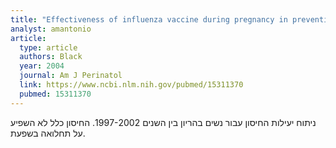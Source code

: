 ```yaml
---
title: "Effectiveness of influenza vaccine during pregnancy in preventing hospitalizations and outpatient visits for respiratory illness in pregnant women and their infants"
analyst: amantonio
article:
  type: article
  authors: Black
  year: 2004
  journal: Am J Perinatol
  link: https://www.ncbi.nlm.nih.gov/pubmed/15311370
  pubmed: 15311370
---
```


ניתוח יעילות החיסון עבור נשים בהריון בין השנים 1997-2002. החיסון כלל לא השפיע על תחלואה בשפעת.
